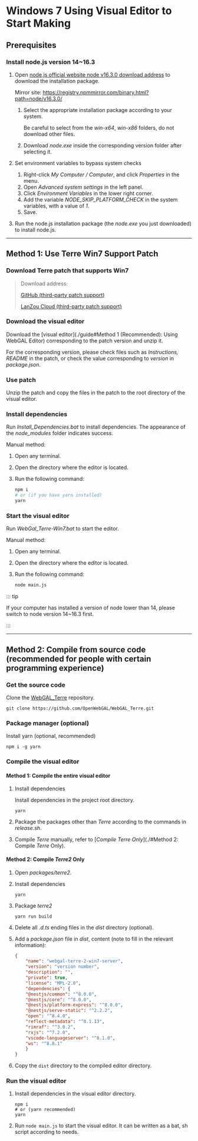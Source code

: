 # Windows 7 Using Visual Editor to Start Making

## Prerequisites

### Install node.js version 14~16.3

1. Open [node.js official website node v16.3.0 download address](https://nodejs.org/dist/v16.3.0/) to download the installation package.

    Mirror site: <https://registry.npmmirror.com/binary.html?path=node/v16.3.0/>

    1. Select the appropriate installation package according to your system.

        Be careful to select from the *win-x64*, *win-x86* folders, do not download other files.

    2. Download *node.exe* inside the corresponding version folder after selecting it.

2. Set environment variables to bypass system checks

    1. Right-click *My Computer / Computer*, and click *Properties* in the menu.
    2. Open *Advanced system settings* in the left panel.
    3. Click *Environment Variables* in the lower right corner.
    4. Add the variable *NODE_SKIP_PLATFORM_CHECK* in the system variables, with a value of *1*.
    5. Save.

3. Run the node.js installation package (the *node.exe* you just downloaded) to install node.js.

---

## Method 1: Use Terre Win7 Support Patch

### Download Terre patch that supports Win7

> Download address:
>
> [GitHub (third-party patch support)](https://github.com/hshqwq/WebGAL_Terre/releases)
>
> [LanZou Cloud (third-party patch support)](https://wwh.lanzoue.com/i2xqa0uy2fuh)

### Download the visual editor

Download the [visual editor](./guide#Method 1 (Recommended): Using WebGAL Editor) corresponding to the patch version and unzip it.

For the corresponding version, please check files such as *Instructions, README* in the patch, or check the value corresponding to *version* in *package.json*.

### Use patch

Unzip the patch and copy the files in the patch to the root directory of the visual editor.

### Install dependencies

Run *Install_Dependencies.bat* to install dependencies. The appearance of the *node_modules* folder indicates success.

Manual method:

1. Open any terminal.

2. Open the directory where the editor is located.

3. Run the following command:

    ```bash
    npm i 
    # or (if you have yarn installed)
    yarn
    ```

### Start the visual editor

Run *WebGal_Terre-Win7.bat* to start the editor.

Manual method:

1. Open any terminal.

2. Open the directory where the editor is located.

3. Run the following command:

    ```bash
    node main.js
    ```

::: tip

If your computer has installed a version of node lower than 14, please switch to node version 14~16.3 first.

:::

---

## Method 2: Compile from source code (recommended for people with certain programming experience)

### Get the source code

Clone the [WebGAL_Terre](https://github.com/OpenWebGAL/WebGAL_Terre) repository.

``` shell
git clone https://github.com/OpenWebGAL/WebGAL_Terre.git
```

### Package manager (optional)

Install yarn (optional, recommended)

``` shell
npm i -g yarn
```

### Compile the visual editor

#### Method 1: Compile the entire visual editor

1. Install dependencies

    Install dependencies in the project root directory.

    ```shell
    yarn
    ```

2. Package the packages other than *Terre* according to the commands in *release.sh*.

3. Compile *Terre* manually, refer to [*Compile Terre Only*](./#Method 2: Compile *Terre* Only).

#### Method 2: Compile *Terre2* Only

1. Open *packages/terre2*.

2. Install dependencies

    ``` shell
    yarn
    ```

3. Package *terre2*

    ``` shell
    yarn run build
    ```

4. Delete all *.d.ts* ending files in the *dist* directory (optional).

5. Add a *package.json* file in *dist*, content (note to fill in the relevant information):

    ```json
    {
        "name": "webgal-terre-2-win7-server",
        "version": "version number",
        "description": "",
        "private": true,
        "license": "MPL-2.0",
        "dependencies": {
        "@nestjs/common": "^8.0.0",
        "@nestjs/core": "^8.0.0",
        "@nestjs/platform-express": "^8.0.0",
        "@nestjs/serve-static": "^2.2.2",
        "open": "^8.4.0",
        "reflect-metadata": "^0.1.13",
        "rimraf": "^3.0.2",
        "rxjs": "^7.2.0",
        "vscode-languageserver": "^8.1.0",
        "ws": "^8.8.1"
        }
    }
    ```

6. Copy the `dist` directory to the compiled editor directory.

### Run the visual editor

1. Install dependencies in the visual editor directory.

    ``` shell
    npm i
    # or (yarn recommended)
    yarn
    ```

2. Run `node main.js` to start the visual editor. It can be written as a bat, sh script according to needs.